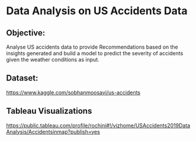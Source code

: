 # Data Analysis on US Accidents Data
## Objective:
Analyse US accidents data to provide Recommendations based on the insights generated and build a model to predict the severity of accidents given the weather conditions as input.
## Dataset:
https://www.kaggle.com/sobhanmoosavi/us-accidents
## Tableau Visualizations
https://public.tableau.com/profile/rochini#!/vizhome/USAccidents2019DataAnalysis/Accidentsinmap?publish=yes
